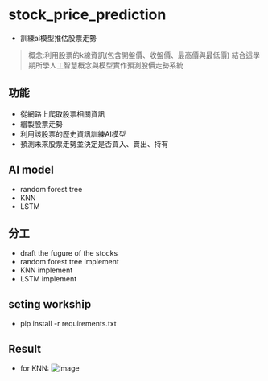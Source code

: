 # stock_price_prediction
* 訓練ai模型推估股票走勢
>概念:利用股票的k線資訊(包含開盤價、收盤價、最高價與最低價) 結合這學期所學人工智慧概念與模型實作預測股價走勢系統
## 功能
* 從網路上爬取股票相關資訊
* 繪製股票走勢
* 利用該股票的歷史資訊訓練AI模型
* 預測未來股票走勢並決定是否買入、賣出、持有

## AI model
* random forest tree
* KNN
* LSTM

## 分工
* draft the fugure of the stocks
* random forest tree implement
* KNN implement
* LSTM implement

## seting workship
* pip install -r requirements.txt

## Result
* for KNN:
![image](KNN_1.png)
